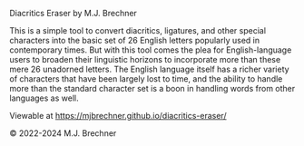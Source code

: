 Diacritics Eraser
by M.J. Brechner

This is a simple tool to convert diacritics, ligatures, and other special characters into the basic set of 26 English letters popularly used in contemporary times. But with this tool comes the plea for English-language users to broaden their linguistic horizons to incorporate more than these mere 26 unadorned letters. The English language itself has a richer variety of characters that have been largely lost to time, and the ability to handle more than the standard character set is a boon in handling words from other languages as well.

Viewable at https://mjbrechner.github.io/diacritics-eraser/

© 2022-2024 M.J. Brechner